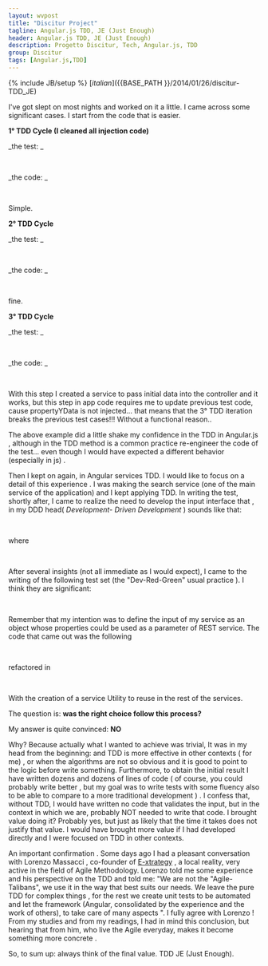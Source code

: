 ```yaml
---
layout: wvpost
title: "Discitur Project"
tagline: Angular.js TDD, JE (Just Enough)
header: Angular.js TDD, JE (Just Enough)
description: Progetto Discitur, Tech, Angular.js, TDD
group: Discitur
tags: [Angular.js,TDD]
---
```

{% include JB/setup %}
[_italian_]({{BASE_PATH }}/2014/01/26/discitur-TDD_JE)

 

I've got slept on most nights and worked on it a little. I came across 
some significant cases. I start from the code that is easier.

**1° TDD Cycle (I cleaned all injection code)**

_the test: _


<script type="syntaxhighlighter" class="brush: javascript">
<![CDATA[
it("Should the ControllerX controller exists", function () {
    var _ctrl = _$controller('ControllerX', { $scope: _scope }); // <-- _scope = {}
    expect(_ctrl).toBeDefined();
});
]]></script> 


_the code: _

<script type="syntaxhighlighter" class="brush: javascript">
<![CDATA[
angular.module('App')
    .controller('ControllerX', [
        '$scope',
        function (
            $scope
            ) {
        }
    ]);
]]></script> 


Simple.

**2° TDD Cycle**

_the test: _


<script type="syntaxhighlighter" class="brush: javascript">
<![CDATA[
it("Should ControllerX have propertyY in its $scope", function () {
    var _ctrl = _$controller('ControllerX', { $scope: _scope }); // <-- _scope = {}
    expect(_scope.propertyY).toBeDefined();
});
]]></script> 



_the code: _


<script type="syntaxhighlighter" class="brush: javascript">
<![CDATA[
angular.module('App')
    .controller('ControllerX', [
        '$scope',
        function (
            $scope
            ) {
            $scope.propertyY = {};
        }
    ]);
]]></script> 



fine.

**3° TDD Cycle**

_the test: _


<script type="syntaxhighlighter" class="brush: javascript">
<![CDATA[
it("Should ControllerX.propertyY be populated with propertyYData in input", function () {
    _ctrl = _$controller('LessonNewsCtrl', { $scope: _scope, propertyYData: {} });

    expect(_scope.propertyY).toEqual({})

});
]]></script> 



_the code: _


<script type="syntaxhighlighter" class="brush: javascript">
<![CDATA[
angular.module('App')
    .controller('ControllerX', [
        '$scope',
        'propertyYData',
        function (
            $scope,
            propertyYData
            ) {
            $scope = propertyYData;
        }
    ]);
]]></script> 



With this step I created a service to pass initial data into the controller and it works, 
but this step in app code requires me to update previous test code, cause propertyYData is not injected...
that means that the 3° TDD iteration breaks the previous test cases!!! 
Without a functional reason..

The above example did a little shake my confidence in the TDD in Angular.js , 
although in the TDD method is a common practice re-engineer the code of the test...
even though I would have expected a different behavior (especially in js) .

Then I kept on again, in Angular services TDD. I would like to focus on a detail of this experience . 
I was making the search service (one of the main service of the application) and I kept applying TDD. 
In writing the test, shortly after, I came to realize the need to develop the input interface that , 
in my DDD head(  _Development- Driven Development_   ) sounds like that:



<script type="syntaxhighlighter" class="brush: javascript">
<![CDATA[
.factory('LessonService', [
        …,
        function ($resource, $http, $q) {
            …
            search: function (inputParams) {…}
        }]);
]]></script> 



where




<script type="syntaxhighlighter" class="brush: javascript">
<![CDATA[
inputParams = {
    discipline: '...',
    school: '...',
    ...
}
]]></script> 


After several insights (not all immediate as I would expect), 
I came to the writing of the following test set (the "Dev-Red-Green" usual practice ). 
I think they are significant:


<script type="syntaxhighlighter" class="brush: javascript">
<![CDATA[
      describe('LessonService [signature-parameters]', function () {
          it('Should LessonService.search() accept no strings, throw exception otherwise', function () {
              var invalidParamEx;
              //make the call.
              try {
                  var returnedPromise = _LessonService.search('stringa');
              }
              catch (ex) {
                  invalidParamEx = ex;
              }

              expect(invalidParamEx).toBeDefined();
              expect(invalidParamEx.code).toBeDefined();
              expect(invalidParamEx.code).toEqual(20001);
          })

          it('Should LessonService.search() accept no Array, throw exception otherwise', function () {
              var invalidParamEx;

              //make the call.
              try {
                  var returnedPromise = _LessonService.search([]);
              }
              catch (ex) {
                  invalidParamEx = ex;
              }
              expect(invalidParamEx).toBeDefined();
              expect(invalidParamEx.code).toBeDefined();
              expect(invalidParamEx.code).toEqual(20001);
          })

          it('Should LessonService.search() accept no Function, throw exception otherwise', function () {
              var invalidParamEx;

              //make the call.
              try {
                  var returnedPromise = _LessonService.search(function () { });
              }
              catch (ex) {
                  invalidParamEx = ex;
              }
              expect(invalidParamEx).toBeDefined();
              expect(invalidParamEx.code).toBeDefined();
              expect(invalidParamEx.code).toEqual(20001);
          })

          it('Should LessonService.search() accept Object instance', function () {
              var invalidParamEx;

              //make the call.
              try {
                  var returnedPromise = _LessonService.search({ });
              }
              catch (ex) {
                  invalidParamEx = ex;
              }
              expect(invalidParamEx).not.toBeDefined();
          })

          it('Should LessonService.search() not accept Object with uncorrect parameters, and throws exception', function () {
              var invalidParamEx;
              var inputParams = {
                  color : 'blue'
              }

              var invalidParamEx;

              //make the call.
              try {
                  var returnedPromise = _LessonService.search(inputParams);
              }
              catch (ex) {
                  invalidParamEx = ex;
              }
              expect(invalidParamEx).toBeDefined();
              expect(invalidParamEx.code).toBeDefined();
              expect(invalidParamEx.code).toEqual(20002);
          })


      })
]]></script> 

Remember that my intention was to define the input of my service as an object whose properties could be used as a parameter of REST service. 
The code that came out was the following


<script type="syntaxhighlighter" class="brush: javascript">
<![CDATA[
.factory('LessonService', [
        …,
        function ($resource, $http, $q) {
            …
            search: function (inputParams) {    
                var validInput = { discipline: 1, school: 2 }

                // accept or no params or Object (for searching parameters)
                if (!angular.isUndefined(inputParams) && !(inputParams.constructor === Object))
                    throw { code: 20001, message: 'invalid Input Type for LessonService.search :' + inputParams }
                if (angular.isDefined(inputParams)) {
                    for (key in inputParams) {
                        if (!validInput.hasOwnProperty(key))
                            throw { code: 20002, message: 'invalid Input Parameter for LessonService.search :' + inputParams }
                    }
                }
                …

        }]);
]]></script> 


refactored in


<script type="syntaxhighlighter" class="brush: javascript">
<![CDATA[
.factory('LessonService', [
        DiscUtil,
        …,
        function ($resource, $http, $q, DiscUtil) {
            …
            search: function (inputParams) {                  
                  DiscUtil.checkInputObj(
                      'LessonService.search',       // function name for logging purposes
                      { discipline: 1, school: 2 }, // hashmap to check inputParameters
                      inputParams                   // actual input params
                      );
                  …

        }]);
]]></script> 


With the creation of a service Utility to reuse in the rest of the services.
  
  
The question is: **was the right choice follow this process?**
  
  
My answer is quite convinced: **NO**
  
  


Why? Because actually what I wanted to achieve was trivial, It was in my head from the beginning: 
and TDD is more effective in other contexts ( for me) , or when the algorithms are not so obvious 
and it is good to point to the logic before write something. Furthermore, 
to obtain the initial result I have written dozens and dozens of lines of code 
( of course, you could probably write better , but my goal was to write tests with some fluency 
also to be able to compare to a more traditional development ) . I confess that, without TDD, 
I would have written no code that validates the input, but in the context in which we are, probably NOT needed to write that code. 
I brought value doing it? Probably yes, but just as likely that the time it takes does not justify that value. 
I would have brought more value if I had developed directly and I were focused on TDD in other contexts.

An important confirmation . Some days ago I had a pleasant conversation with Lorenzo Massacci , 
co-founder of [E-xtrategy](http://www.e-xtrategy.net/) , a local reality, very active in the field of Agile Methodology. 
Lorenzo told me some experience and his perspective on the TDD and told me: "We are not the "Agile-Talibans", 
we use it in the way that best suits our needs. We leave the pure TDD for complex things , 
for the rest we create unit tests to be automated and let the framework 
(Angular, consolidated by the experience and the work of others), to take care of many aspects ". 
I fully agree with Lorenzo ! From my studies and from my readings, 
I had in mind this conclusion, but hearing that from him, who live the Agile everyday, makes it become something more concrete .

So, to sum up: always think of the final value. TDD JE (Just Enough).
